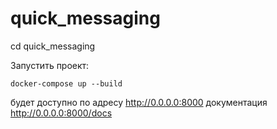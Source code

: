 # quick_messaging

cd quick_messaging

Запустить проект:

```
docker-compose up --build
```
будет доступно по адресу  http://0.0.0.0:8000 
документация http://0.0.0.0:8000/docs